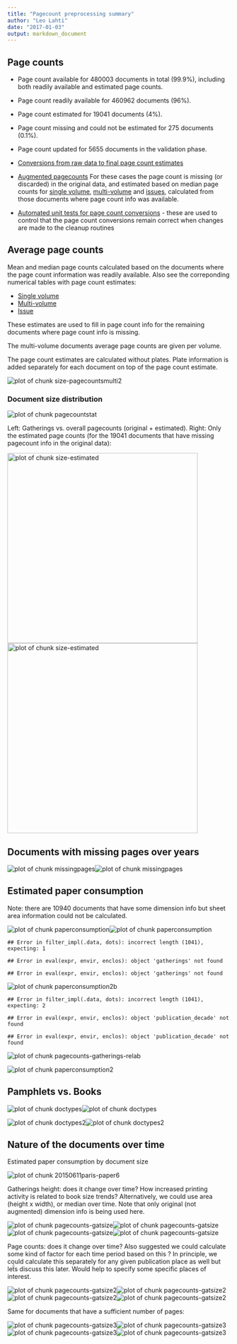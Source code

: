 ```yaml
---
title: "Pagecount preprocessing summary"
author: "Leo Lahti"
date: "2017-01-03"
output: markdown_document
---
```





## Page counts

  * Page count available for 480003 documents in total (99.9%), including both readily available and estimated page counts.

  * Page count readily available for 460962 documents (96%). 

  * Page count estimated for 19041 documents (4%).

  * Page count missing and could not be estimated for 275 documents (0.1%).

  * Page count updated for 5655 documents in the validation phase.
  
  * [Conversions from raw data to final page count estimates](output.tables/pagecount_conversions.csv)

  * [Augmented pagecounts](output.tables/pagecount_discarded.csv) For these cases the page count is missing (or discarded) in the original data, and estimated based on median page counts for [single volume](mean_pagecounts_singlevol.csv), [multi-volume](mean_pagecounts_multivol.csv) and [issues](mean_pagecounts_issue.csv), calculated from those documents where page count info was available.

  * [Automated unit tests for page count conversions](https://github.com/rOpenGov/bibliographica/blob/master/inst/extdata/tests_polish_physical_extent.csv) - these are used to control that the page count conversions remain correct when changes are made to the cleanup routines




## Average page counts

Mean and median page counts calculated based on the documents where
the page count information was readily available. Also see the
correponding numerical tables with page count estimates:

 * [Single volume](mean_pagecounts_singlevol.csv)
 * [Multi-volume](mean_pagecounts_multivol.csv)
 * [Issue](mean_pagecounts_issue.csv)

These estimates are used to fill in page count info for the remaining
documents where page count info is missing.

The multi-volume documents average page counts are given per volume.

The page count estimates are calculated without plates. Plate
information is added separately for each document on top of the page
count estimate.



![plot of chunk size-pagecountsmulti2](figure/pagecount-size-pagecountsmulti2-1.png)



### Document size distribution

![plot of chunk pagecountstat](figure/pagecount-pagecountstat-1.png)

Left: Gatherings vs. overall pagecounts (original + estimated). Right: Only the estimated page counts (for the 19041 documents that have missing pagecount info in the original data):

<img src="figure/pagecount-size-estimated-1.png" title="plot of chunk size-estimated" alt="plot of chunk size-estimated" width="430px" /><img src="figure/pagecount-size-estimated-2.png" title="plot of chunk size-estimated" alt="plot of chunk size-estimated" width="430px" />



## Documents with missing pages over years 

![plot of chunk missingpages](figure/pagecount-missingpages-1.png)![plot of chunk missingpages](figure/pagecount-missingpages-2.png)


## Estimated paper consumption

Note: there are 10940 documents that have some dimension info but sheet area information could not be calculated. 

![plot of chunk paperconsumption](figure/pagecount-paperconsumption-1.png)![plot of chunk paperconsumption](figure/pagecount-paperconsumption-2.png)


```
## Error in filter_impl(.data, dots): incorrect length (1041), expecting: 1
```

```
## Error in eval(expr, envir, enclos): object 'gatherings' not found
```

```
## Error in eval(expr, envir, enclos): object 'gatherings' not found
```

![plot of chunk paperconsumption2b](figure/pagecount-paperconsumption2b-1.png)

```
## Error in filter_impl(.data, dots): incorrect length (1041), expecting: 2
```

```
## Error in eval(expr, envir, enclos): object 'publication_decade' not found
```

```
## Error in eval(expr, envir, enclos): object 'publication_decade' not found
```

![plot of chunk pagecounts-gatherings-relab](figure/pagecount-pagecounts-gatherings-relab-1.png)

![plot of chunk paperconsumption2](figure/pagecount-paperconsumption2-1.png)



## Pamphlets vs. Books

![plot of chunk doctypes](figure/pagecount-doctypes-1.png)![plot of chunk doctypes](figure/pagecount-doctypes-2.png)


![plot of chunk doctypes2](figure/pagecount-doctypes2-1.png)![plot of chunk doctypes2](figure/pagecount-doctypes2-2.png)



## Nature of the documents over time

Estimated paper consumption by document size

![plot of chunk 20150611paris-paper6](figure/pagecount-20150611paris-paper6-1.png)


Gatherings height: does it change over time? How increased printing activity is related to book size trends? Alternatively, we could use area (height x width), or median over time. Note that only original (not augmented) dimension info is being used here.

![plot of chunk pagecounts-gatsize](figure/pagecount-pagecounts-gatsize-1.png)![plot of chunk pagecounts-gatsize](figure/pagecount-pagecounts-gatsize-2.png)![plot of chunk pagecounts-gatsize](figure/pagecount-pagecounts-gatsize-3.png)![plot of chunk pagecounts-gatsize](figure/pagecount-pagecounts-gatsize-4.png)


Page counts: does it change over time? Also suggested we could calculate some kind of factor for each time period based on this ? In principle, we could calculate this separately for any given publication place as well but leẗ́s discuss this later. Would help to specify some specific places of interest.

![plot of chunk pagecounts-gatsize2](figure/pagecount-pagecounts-gatsize2-1.png)![plot of chunk pagecounts-gatsize2](figure/pagecount-pagecounts-gatsize2-2.png)![plot of chunk pagecounts-gatsize2](figure/pagecount-pagecounts-gatsize2-3.png)![plot of chunk pagecounts-gatsize2](figure/pagecount-pagecounts-gatsize2-4.png)


Same for documents that have a sufficient number of pages:

![plot of chunk pagecounts-gatsize3](figure/pagecount-pagecounts-gatsize3-1.png)![plot of chunk pagecounts-gatsize3](figure/pagecount-pagecounts-gatsize3-2.png)![plot of chunk pagecounts-gatsize3](figure/pagecount-pagecounts-gatsize3-3.png)![plot of chunk pagecounts-gatsize3](figure/pagecount-pagecounts-gatsize3-4.png)

